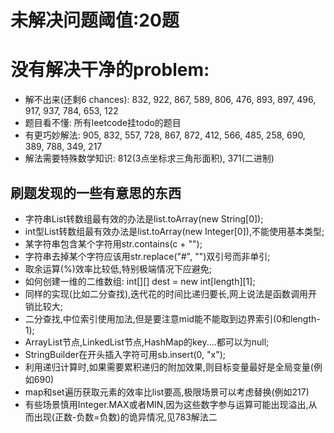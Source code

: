 # 未解决问题阈值:20题
# 没有解决干净的problem:
- 解不出来(还剩6 chances): 832, 922, 867, 589, 806, 476, 893, 897, 496, 917, 937, 784, 653, 122
- 题目看不懂: 所有leetcode挂todo的题目
- 有更巧妙解法: 905, 832, 557, 728, 867, 872, 412, 566, 485, 258, 690, 389, 788, 349, 217
- 解法需要特殊数学知识: 812(3点坐标求三角形面积), 371(二进制)


## 刷题发现的一些有意思的东西
- 字符串List转数组最有效的办法是list.toArray(new String[0]);
- int型List转数组最有效办法是list.toArray(new Integer[0]),不能使用基本类型;
- 某字符串包含某个字符用str.contains(c + "");
- 字符串去掉某个字符应该用str.replace("#", "")双引号而非单引;
- 取余运算(%)效率比较低,特别极端情况下应避免;
- 如何创建一维的二维数组: int[][] dest = new int[length][1];
- 同样的实现(比如二分查找),迭代花的时间比递归要长,网上说法是函数调用开销比较大;
- 二分查找,中位索引使用加法,但是要注意mid能不能取到边界索引(0和length-1);
- ArrayList节点,LinkedList节点,HashMap的key....都可以为null;
- StringBuilder在开头插入字符可用sb.insert(0, "x");
- 利用递归计算时,如果需要累积递归的附加效果,则目标变量最好是全局变量(例如690)
- map和set遍历获取元素的效率比list要高,极限场景可以考虑替换(例如217)
- 有些场景慎用Integer.MAX或者MIN,因为这些数字参与运算可能出现溢出,从而出现(正数-负数=负数)的诡异情况,见783解法二
